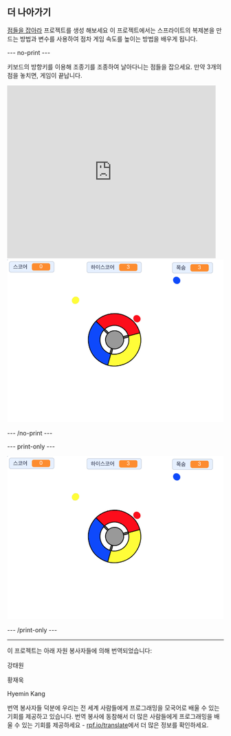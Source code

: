 ## 더 나아가기

[점들을 잡아라](https://projects.raspberrypi.org/ko-KR/projects/catch-the-dots?utm_source=pathway&utm_medium=whatnext&utm_campaign=projects) 프로젝트를 생성 해보세요 이 프로젝트에서는 스프라이트의 복제본을 만드는 방법과 변수를 사용하여 점차 게임 속도를 높이는 방법을 배우게 됩니다.

--- no-print ---

키보드의 방향키를 이용해 조종기를 조종하여 날아다니는 점들을 잡으세요. 만약 3개의 점을 놓치면, 게임이 끝납니다.

<div class="scratch-preview">
  <iframe allowtransparency="true" width="485" height="402" src="https://scratch.mit.edu/projects/embed/252923761/?autostart=false" frameborder="0" scrolling="no"></iframe>
  <img src="images/dots-final.png">
</div>

--- /no-print ---

--- print-only ---

![점 스크린샷](images/dots-final.png)

--- /print-only ---


***
이 프로젝트는 아래 자원 봉사자들에 의해 번역되었습니다:

강태원

황재욱

Hyemin Kang

번역 봉사자들 덕분에 우리는 전 세계 사람들에게 프로그래밍을 모국어로 배울 수 있는 기회를 제공하고 있습니다. 번역 봉사에 동참해서 더 많은 사람들에게 프로그래밍을 배울 수 있는 기회를 제공하세요 - [rpf.io/translate](https://rpf.io/translate)에서 더 많은 정보를 확인하세요.